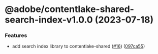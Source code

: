 # @adobe/contentlake-shared-search-index-v1.0.0 (2023-07-18)


### Features

* add search index library to contentlake-shared ([#16](https://github.com/adobe/contentlake-shared/issues/16)) ([097ca55](https://github.com/adobe/contentlake-shared/commit/097ca55ce415bcf257deb8845b1c49da7f7c9210))
